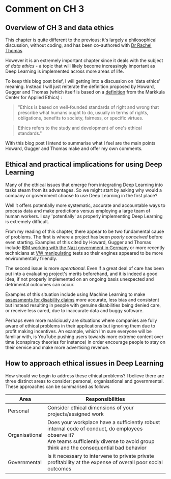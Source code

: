 # Comment on CH 3

## Overview of CH 3 and data ethics

This chapter is quite different to the previous: it's largely a philosophical discussion, without coding, and has been co-authored with [Dr Rachel Thomas](https://en.wikipedia.org/wiki/Rachel_Thomas_(academic))

However it is an extremely important chapter since it deals with the subject of *data ethics* - a topic that will likely become increasingly important as Deep Learning is implemented across more areas of life.

To keep this blog post brief, I will getting into a discussion on 'data ethics' meaning. Instead I will just reiterate the definition proposed by Howard, Gugger and Thomas (which itself is based on a [definition](https://www.scu.edu/ethics/ethics-resources/ethical-decision-making/what-is-ethics/) from the Markkula Center for Applied Ethics) :

>"Ethics is based on well-founded standards of right and wrong that prescribe what humans ought to do, usually in terms of rights, obligations, benefits to society, fairness, or specific virtues.

>Ethics refers to the study and development of one's ethical standards."

With this blog post I intend to summarise what I feel are the main points Howard, Gugger and Thomas make and offer my own comments.

## Ethical and practical implications for using Deep Learning

Many of the ethical issues that emerge from integrating Deep Learning into tasks steam from its advantages. So we might start by asking why would a company or government choose to use Deep Learning in the first place?

Well it offers potentially more systematic, accurate and accountable ways to process data and make predictions versus employing a large team of human workers. I say 'potentially' as properly implementing Deep Learning is extremely difficult.

From my reading of this chapter, there appear to be two fundamental cause of problems. The first is where a project has been *poorly conceived* before even starting. Examples of this cited by Howard, Gugger and Thomas include [IBM working with the Nazi government in Germany](https://en.wikipedia.org/wiki/IBM_and_the_Holocaust) or more recently technicians at [VW manipulating](https://en.wikipedia.org/wiki/Volkswagen_emissions_scandal) tests so their engines appeared to be more environmentally friendly.

The second issue is more *operational*. Even if a great deal of care has been put into a evaluating project's merits beforehand, and it is indeed a good idea, if not properly implemented on an ongoing basis unexpected and detrimental outcomes can occur.

Examples of this situation include using Machine Learning to make [assessments for disability claims](https://www.theverge.com/2018/3/21/17144260/healthcare-medicaid-algorithm-arkansas-cerebral-palsy) more accurate, less bias and consistent but instead resulting in people with genuine disabilities being denied care, or receive less cared, due to inaccurate data and buggy software.

Perhaps even more maliciously are situations where companies are fully aware of ethical problems in their applications but ignoring them due to profit making incentives. An example, which I'm sure everyone will be familiar with, is YouTube pushing users towards more extreme content over time (conspiracy theories for instance) in order encourage people to stay on their service and make more advertising revenue.

## How to approach ethical issues in Deep Learning

How should we begin to address these ethical problems? I believe there are three distinct areas to consider: personal, organisational and governmental. These approaches can be summarised as follows

Area | Responsibilities
---- | ----------------
Personal | Consider ethical dimensions of your projects/assigned work
Organisational | Does your workplace have a sufficiently robust internal code of conduct, do employees observe it? <br> Are teams sufficiently diverse to avoid group think and the consequential bad behavior
Governmental | Is it necessary to intervene to private private profitability at the expense of overall poor social outcomes

<!--

## Some reflections on these challenges

Debatably, however, these issues emerge from fundamentaly problem in human society, can we really expect machines to do any better? 

In fact, we already see some questionable, if not outright immoral applications of DL today. From seemly trivial examples such as a [former Fed Chairman]() being denied a mortage due to a leader's algorithm having a bias against the self-employed to [suspucions of governments using bots to generate disinformation with the intent of manipulating rival's election results](). Such incidents will only become more common unless society properly evalutes both the technicaly and conceptual application of Deep Learning.

### Poor thought

In respect to poor thought. This frequently stems from individuals or teams not fully considering the ethical implciations of a project before implementing. While I suspect it's impossible to fully anticipate all potential ethical consequences of any course of action - could a young Mark Zuckerberg have anticipated that his burgeoning social network could be the site of state sponsored information propaganda? In fairness though, the moral merits of an app to rate females on Harvards campus does seem rather dubious in the first place.

The issue here is that companies don't necessarily have a good reason to instill good behaviour in their users. There always a delemma here of course. Obviously many firms manufacture substances that aren't necessarily health for us (sugary snacks/drinks, tabacco, alcohol), and although these substances are controlled and regulated by government, there does not seem to be the same burden placed on these firms as with software companies creating similar quasi-addictive time wasting substances.a

-->
